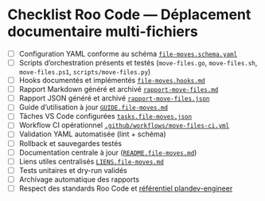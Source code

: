 # Checklist Roo Code — Déplacement documentaire multi-fichiers

- [ ] Configuration YAML conforme au schéma [`file-moves.schema.yaml`](file-moves.schema.yaml)
- [ ] Scripts d’orchestration présents et testés (`move-files.go`, `move-files.sh`, `move-files.ps1`, `scripts/move-files.py`)
- [ ] Hooks documentés et implémentés [`file-moves.hooks.md`](file-moves.hooks.md)
- [ ] Rapport Markdown généré et archivé [`rapport-move-files.md`](rapport-move-files.md)
- [ ] Rapport JSON généré et archivé [`rapport-move-files.json`](rapport-move-files.json)
- [ ] Guide d’utilisation à jour [`GUIDE.file-moves.md`](GUIDE.file-moves.md)
- [ ] Tâches VS Code configurées [`tasks.file-moves.json`](tasks.file-moves.json)
- [ ] Workflow CI opérationnel [`.github/workflows/move-files-ci.yml`](.github/workflows/move-files-ci.yml)
- [ ] Validation YAML automatisée (lint + schéma)
- [ ] Rollback et sauvegardes testés
- [ ] Documentation centrale à jour ([`README.file-moves.md`](README.file-moves.md))
- [ ] Liens utiles centralisés [`LIENS.file-moves.md`](LIENS.file-moves.md)
- [ ] Tests unitaires et dry-run validés
- [ ] Archivage automatique des rapports
- [ ] Respect des standards Roo Code et [référentiel plandev-engineer](.roo/rules/plandev-engineer-reference.md)